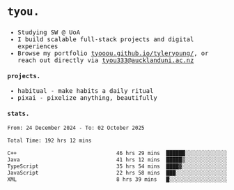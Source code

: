 ## <samp><h3>tyou.</h3></samp>
<samp>
   
   - Studying SW @ UoA
   - I build scalable full-stack projects and digital experiences
   - Browse my portfolio [tyooou.github.io/tyleryoung/](http://tyooou.github.io/tyleryoung/), or reach out directly via [tyou333@aucklanduni.ac.nz](mailto:tyou333@aucklanduni.ac.nz)

#### projects.
- habitual - make habits a daily ritual
- pixai - pixelize anything, beautifully

#### stats.
  <!--START_SECTION:waka-->

```txt
From: 24 December 2024 - To: 02 October 2025

Total Time: 192 hrs 12 mins

C++                                46 hrs 29 mins  ██████░░░░░░░░░░░░░░░░░░░   24.07 %
Java                               41 hrs 12 mins  █████▒░░░░░░░░░░░░░░░░░░░   21.33 %
TypeScript                         35 hrs 54 mins  ████▓░░░░░░░░░░░░░░░░░░░░   18.59 %
JavaScript                         22 hrs 58 mins  ███░░░░░░░░░░░░░░░░░░░░░░   11.89 %
XML                                8 hrs 39 mins   █░░░░░░░░░░░░░░░░░░░░░░░░   04.48 %
```

<!--END_SECTION:waka-->
</samp>

